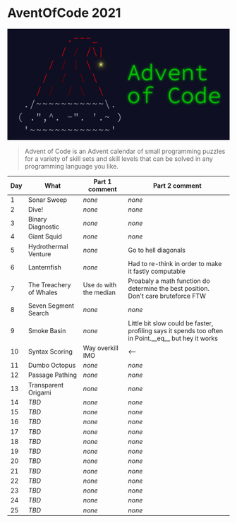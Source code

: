 # AventOfCode 2021

![img.png](img.png)

> Advent of Code is an Advent calendar of small programming puzzles for a variety of skill sets and skill levels that can be solved in any programming language you like.

| Day | What | Part 1 comment | Part 2 comment |
|-----|----------------|----------------|----------------|
| 1   | Sonar Sweep | *none* | *none* |
| 2   | Dive! | *none* | *none* |
| 3   | Binary Diagnostic | *none* | *none* |
| 4   | Giant Squid | *none* | *none* |
| 5   | Hydrothermal Venture | *none* | Go to hell diagonals |
| 6   | Lanternfish  | *none* | Had to re-think in order to make it fastly computable |
| 7   | The Treachery of Whales  | Use `do` with the median | Proabaly a math function do determine the best position. Don't care bruteforce FTW |
| 8   | Seven Segment Search  | *none* | *none* |
| 9   | Smoke Basin  | *none* | Little bit slow could be faster, profiling says it spends too often in Point.\_\_eq\_\_ but hey it works |
| 10  | Syntax Scoring | Way overkill IMO | <--
| 11  | Dumbo Octopus  | *none* | *none* |
| 12  | Passage Pathing  | *none* | *none* |
| 13  | Transparent Origami  | *none* | *none* |
| 14  | *TBD*  | *none* | *none* |
| 15  | *TBD*  | *none* | *none* |
| 16  | *TBD*  | *none* | *none* |
| 17  | *TBD*  | *none* | *none* |
| 18  | *TBD*  | *none* | *none* |
| 19  | *TBD*  | *none* | *none* |
| 20  | *TBD*  | *none* | *none* |
| 21  | *TBD*  | *none* | *none* |
| 22  | *TBD*  | *none* | *none* |
| 23  | *TBD*  | *none* | *none* |
| 24  | *TBD*  | *none* | *none* |
| 25  | *TBD*  | *none* | *none* |